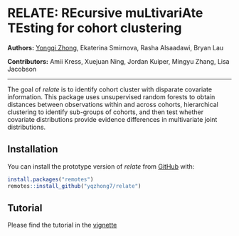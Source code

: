
<!-- README.md is generated from README.Rmd. Please edit that file -->

# RELATE: REcursive muLtivariAte TEsting for cohort clustering

<!-- badges: start -->
<!-- badges: end -->

**Authors:** [Yongqi Zhong](https://github.com/yqzhong7), Ekaterina
Smirnova, Rasha Alsaadawi, Bryan Lau

**Contributors:** Amii Kress, Xuejuan Ning, Jordan Kuiper, Mingyu Zhang,
Lisa Jacobson

------------------------------------------------------------------------

The goal of *relate* is to identify cohort cluster with disparate
covariate information. This package uses unsupervised random forests to
obtain distances between observations within and across cohorts,
hierarchical clustering to identify sub-groups of cohorts, and then test
whether covariate distributions provide evidence differences in
multivariate joint distributions.

## Installation

You can install the prototype version of *relate* from
[GitHub](https://github.com/yqzhong7) with:

``` r
install.packages("remotes")
remotes::install_github("yqzhong7/relate")
```

## Tutorial

Please find the tutorial in the
[vignette](https://github.com/yqzhong7/relate/blob/master/vignettes/relate.Rmd)
